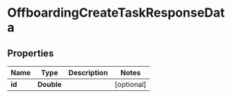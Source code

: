 

# OffboardingCreateTaskResponseData


## Properties

| Name | Type | Description | Notes |
|------------ | ------------- | ------------- | -------------|
|**id** | **Double** |  |  [optional] |




